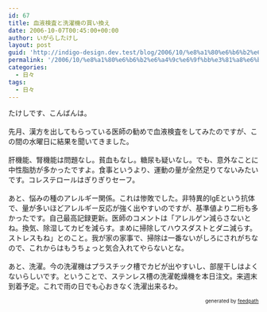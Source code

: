 ```yaml
---
id: 67
title: 血液検査と洗濯機の買い換え
date: 2006-10-07T00:45:00+00:00
author: いがらしたけし
layout: post
guid: 'http://indigo-design.dev.test/blog/2006/10/%e8%a1%80%e6%b6%b2%e6%a4%9c%e6%9f%bb%e3%81%a8%e6%b4%97%e6%bf%af%e6%a9%9f%e3%81%ae%e8%b2%b7%e3%81%84%e6%8f%9b%e3%81%88/'
permalink: '/2006/10/%e8%a1%80%e6%b6%b2%e6%a4%9c%e6%9f%bb%e3%81%a8%e6%b4%97%e6%bf%af%e6%a9%9f%e3%81%ae%e8%b2%b7%e3%81%84%e6%8f%9b%e3%81%88/'
categories:
  - 日々
tags:
  - 日々
---
```

たけしです、こんばんは。<br /><br />先月、漢方を出してもらっている医師の勧めで血液検査をしてみたのですが、この間の水曜日に結果を聞いてきました。<br /><br />肝機能、腎機能は問題なし。貧血もなし。糖尿も疑いなし。でも、意外なことに中性脂肪が多かったですよ。食事というより、運動の量が全然足りてないみたいです。コレステロールはぎりぎりセーフ。<br /><br />あと、悩みの種のアレルギー関係。これは惨敗でした。非特異的IgEという抗体で、量が多いほどアレルギー反応が強く出やすいのですが、基準値より二桁も多かったです。自己最高記録更新。医師のコメントは「アレルゲン減らさないとね。換気、除湿してカビを減らす。まめに掃除してハウスダストとダニ減らす。ストレスもね」とのこと。我が家の家事で、掃除は一番ないがしろにされがちなので、これからはもうちょっと気合入れてやらないとな。<br /><br />あと、洗濯。今の洗濯機はプラスチック槽でカビが出やすいし、部屋干しはよくないらしいです。ということで、ステンレス槽の洗濯乾燥機を本日注文。来週末到着予定。これで雨の日でも心おきなく洗濯出来るわ。<br />
<div style="text-align: right;font-size: 10px">
&nbsp;&nbsp;<span>generated by <a href="http://feedpath.jp">feedpath</a></span>
</div>